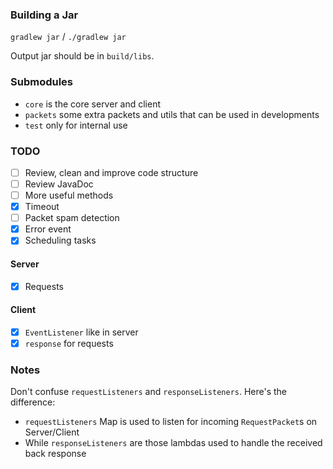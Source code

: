### Building a Jar

`gradlew jar` / `./gradlew jar`

Output jar should be in `build/libs`.

### Submodules

- `core` is the core server and client
- `packets` some extra packets and utils that can be used in developments
- `test` only for internal use

### TODO

- [ ] Review, clean and improve code structure
- [ ] Review JavaDoc
- [ ] More useful methods
- [x] Timeout
- [ ] Packet spam detection
- [x] Error event
- [x] Scheduling tasks

#### Server

- [x] Requests

#### Client

- [x] `EventListener` like in server
- [x] `response` for requests

### Notes

Don't confuse `requestListeners` and `responseListeners`. Here's the difference:

- `requestListeners` Map is used to listen for incoming `RequestPacket`s on Server/Client
- While `responseListeners` are those lambdas used to handle the received back response

